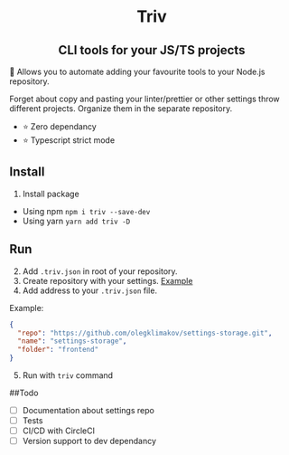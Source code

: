 # <center> Triv </center>
## <center>  CLI tools for your JS/TS projects </center>

📖 Allows you to automate adding your favourite tools to your Node.js repository. 

Forget about copy and pasting your linter/prettier or other settings throw different projects. Organize them in the separate repository.

- ⭐ Zero dependancy
- ⭐ Typescript strict mode


## Install

1. Install package

- Using npm `npm i triv --save-dev`
- Using yarn `yarn add triv -D`

## Run
2. Add `.triv.json` in root of your repository. 
3. Create repository with your settings. [Example](https://github.com/olegklimakov/settings-storage)
4. Add address to your `.triv.json` file. 

Example:

```json
{
  "repo": "https://github.com/olegklimakov/settings-storage.git",
  "name": "settings-storage",
  "folder": "frontend"
}
```
5. Run with `triv` command

##Todo

- [ ] Documentation about settings repo
- [ ] Tests
- [ ] CI/CD with CircleCI
- [ ] Version support to dev dependancy
